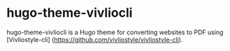 # hugo-theme-vivliocli

hugo-theme-vivliocli is a Hugo theme for converting websites to PDF using [Vivliostyle-cli] (https://github.com/vivliostyle/vivliostyle-cli).